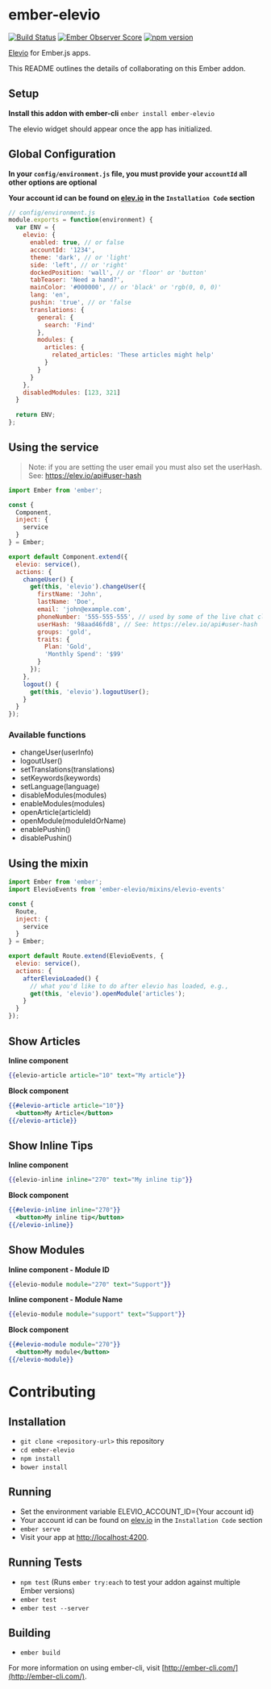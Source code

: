 # ember-elevio

[![Build Status](https://travis-ci.org/seawatts/ember-elevio.svg?branch=master)](https://travis-ci.org/seawatts/ember-elevio)
[![Ember Observer Score](https://emberobserver.com/badges/ember-elevio.svg)](https://emberobserver.com/addons/ember-elevio)
[![npm version](https://badge.fury.io/js/ember-elevio.svg)](https://badge.fury.io/js/ember-elevio)

[Elevio](http://elev.io) for Ember.js apps. 

This README outlines the details of collaborating on this Ember addon.


## Setup

**Install this addon with ember-cli** `ember install ember-elevio`

The elevio widget should appear once the app has initialized.

## Global Configuration

**In your `config/environment.js` file, you must provide your `accountId` all other options are optional**

**Your account id can be found on [elev.io](https://app.elev.io/installation) in the `Installation Code` section**

```js
// config/environment.js
module.exports = function(environment) {
  var ENV = {
    elevio: {
      enabled: true, // or false
      accountId: '1234',
      theme: 'dark', // or 'light'
      side: 'left', // or 'right'
      dockedPosition: 'wall', // or 'floor' or 'button'
      tabTeaser: 'Need a hand?',
      mainColor: '#000000', // or 'black' or 'rgb(0, 0, 0)'
      lang: 'en',
      pushin: 'true', // or 'false
      translations: {
        general: {
          search: 'Find'
        },
        modules: {
          articles: {
            related_articles: 'These articles might help'
          }
        }
      }
    },
    disabledModules: [123, 321]
  }
  
  return ENV;
};
```

## Using the service
> Note: if you are setting the user email you must also set the userHash. See: https://elev.io/api#user-hash


```js
import Ember from 'ember';

const {
  Component,
  inject: {
    service
  }
} = Ember;

export default Component.extend({
  elevio: service(),
  actions: {
    changeUser() {
      get(this, 'elevio').changeUser({
        firstName: 'John',
        lastName: 'Doe',
        email: 'john@example.com',
        phoneNumber: '555-555-555', // used by some of the live chat clients
        userHash: '98aad46fd8', // See: https://elev.io/api#user-hash
        groups: 'gold',
        traits: {
          Plan: 'Gold',
          'Monthly Spend': '$99'
        }
      });
    },
    logout() {
      get(this, 'elevio').logoutUser();
    }
  }
});
```

### Available functions
* changeUser(userInfo)
* logoutUser()
* setTranslations(translations)
* setKeywords(keywords)
* setLanguage(language)
* disableModules(modules)
* enableModules(modules)
* openArticle(articleId)
* openModule(moduleIdOrName)
* enablePushin()
* disablePushin()
 
## Using the mixin

```js
import Ember from 'ember';
import ElevioEvents from 'ember-elevio/mixins/elevio-events'

const {
  Route,
  inject: {
    service
  }
} = Ember;

export default Route.extend(ElevioEvents, {
  elevio: service(),
  actions: {
    afterElevioLoaded() {
      // what you'd like to do after elevio has loaded, e.g.,
      get(this, 'elevio').openModule('articles');
    }
  }
});
```

## Show Articles
**Inline component**
```hbs
{{elevio-article article="10" text="My article"}}
```

**Block component** 
```hbs
{{#elevio-article article="10"}}
  <button>My Article</button>
{{/elevio-article}}
```

## Show Inline Tips 

**Inline component**
```hbs
{{elevio-inline inline="270" text="My inline tip"}}
```

**Block component** 
```hbs
{{#elevio-inline inline="270"}}
  <button>My inline tip</button>
{{/elevio-inline}}
```

## Show Modules
**Inline component - Module ID**
```hbs
{{elevio-module module="270" text="Support"}}
```

**Inline component - Module Name**
```hbs
{{elevio-module module="support" text="Support"}}
```

**Block component**
```hbs
{{#elevio-module module="270"}}
  <button>My module</button>
{{/elevio-module}}
```

# Contributing 

## Installation

* `git clone <repository-url>` this repository
* `cd ember-elevio`
* `npm install`
* `bower install`
 
## Running
* Set the environment variable ELEVIO_ACCOUNT_ID={Your account id}
* Your account id can be found on [elev.io](https://app.elev.io/installation) in the `Installation Code` section
* `ember serve`
* Visit your app at [http://localhost:4200](http://localhost:4200).

## Running Tests

* `npm test` (Runs `ember try:each` to test your addon against multiple Ember versions)
* `ember test`
* `ember test --server`

## Building

* `ember build`

For more information on using ember-cli, visit [http://ember-cli.com/](http://ember-cli.com/).
